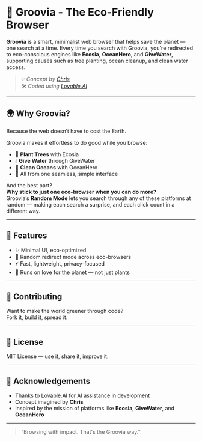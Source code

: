 # 🌱 Groovia - The Eco-Friendly Browser

**Groovia** is a smart, minimalist web browser that helps save the planet — one search at a time. Every time you search with Groovia, you're redirected to eco-conscious engines like **Ecosia**, **OceanHero**, and **GiveWater**, supporting causes such as tree planting, ocean cleanup, and clean water access.

> 💡 *Concept by [Chris](#)*  
> 🛠️ *Coded using [Lovable.AI](https://lovable.ai)*

---

## 🌍 Why Groovia?

Because the web doesn’t have to cost the Earth.

Groovia makes it effortless to do good while you browse:
- 🌳 **Plant Trees** with Ecosia  
- 💧 **Give Water** through GiveWater  
- 🌊 **Clean Oceans** with OceanHero  
- 🔁 All from one seamless, simple interface

And the best part?  
**Why stick to just one eco-browser when you can do more?**  
Groovia’s **Random Mode** lets you search through any of these platforms at random — making each search a surprise, and each click count in a different way.

---

## 🚀 Features

- ✨ Minimal UI, eco-optimized
- 🔀 Random redirect mode across eco-browsers
- ⚡ Fast, lightweight, privacy-focused
- 💚 Runs on love for the planet — not just plants

---

## 💚 Contributing

Want to make the world greener through code?  
Fork it, build it, spread it.

---

## 📜 License

MIT License — use it, share it, improve it.

---

## 🙌 Acknowledgements

- Thanks to [Lovable.AI](https://lovable.ai) for AI assistance in development  
- Concept imagined by **Chris**  
- Inspired by the mission of platforms like **Ecosia**, **GiveWater**, and **OceanHero**

---

> “Browsing with impact. That's the Groovia way.”  
